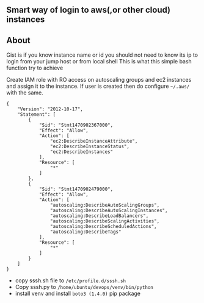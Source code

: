 Smart way of login to aws(,or other cloud) instances
----

About
---

Gist is if you know instance name or id you should not need to know its ip to login from your jump host or from local shell
This is what this simple bash function try to achieve

Create IAM role with RO access on autoscaling groups and ec2 instances and assign it to the instance. If user is created then do configure `~/.aws/` with the same.

```
{
    "Version": "2012-10-17",
    "Statement": [
        {
            "Sid": "Stmt1470902367000",
            "Effect": "Allow",
            "Action": [
                "ec2:DescribeInstanceAttribute",
                "ec2:DescribeInstanceStatus",
                "ec2:DescribeInstances"
            ],
            "Resource": [
                "*"
            ]
        },
        {
            "Sid": "Stmt1470902479000",
            "Effect": "Allow",
            "Action": [
                "autoscaling:DescribeAutoScalingGroups",
                "autoscaling:DescribeAutoScalingInstances",
                "autoscaling:DescribeLoadBalancers",
                "autoscaling:DescribeScalingActivities",
                "autoscaling:DescribeScheduledActions",
                "autoscaling:DescribeTags"
            ],
            "Resource": [
                "*"
            ]
        }
    ]
}
```


- copy sssh.sh file to `/etc/profile.d/sssh.sh`
- Copy sssh.py to `/home/ubuntu/devops/venv/bin/python`
- install venv and install  `boto3 (1.4.0)` pip package
